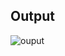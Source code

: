 ## Output 

![ouput](https://user-images.githubusercontent.com/55252513/76636687-71597d00-6584-11ea-9bf0-a408cfcf0d4f.PNG)
